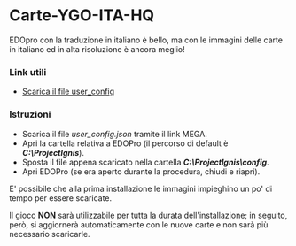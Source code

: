 # Carte-YGO-ITA-HQ
EDOpro con la traduzione in italiano è bello, ma con le immagini delle carte in italiano ed in alta risoluzione è ancora meglio!

### Link utili
+ [Scarica il file user_config](https://mega.nz/file/g5hDyDSS#hTTrt36zscv27AsS9Vg3MNtsErVgzF-1qZOoULAcVSE)

### Istruzioni
+ Scarica il file *user_config.json* tramite il link MEGA.
+ Apri la cartella relativa a EDOPro (il percorso di default è _**C:\ProjectIgnis**_).
+ Sposta il file appena scaricato nella cartella _**C:\ProjectIgnis\config**_.
+ Apri EDOPro (se era aperto durante la procedura, chiudi e riapri).

E' possibile che alla prima installazione le immagini impieghino un po' di tempo per essere scaricate.

Il gioco **NON** sarà utilizzabile per tutta la durata dell'installazione; in seguito, però, si aggiornerà automaticamente con le nuove carte e non sarà più necessario scaricarle.
